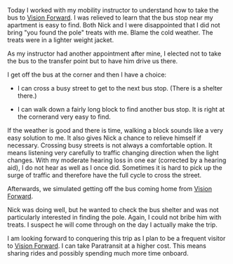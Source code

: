 <html><body><p>Today I worked with my mobility instructor to understand how to take the bus to <a href="http://vision-forward.org">Vision Forward</a>. I was relieved to learn that the bus stop near my apartment is easy to find. Both Nick and I were disappointed that I did not bring "you found the pole" treats with me. Blame the cold weather. The treats were in a lighter weight jacket.

As my instructor had another appointment after mine, I elected not to take the bus to the transfer point but to have him drive us there.

I get off the bus at the corner and then I have a choice:

</p><ul>
<li>I can cross a busy street to get to the next bus stop. (There is a shelter there.)</li>
<li><p>I can walk down a fairly long block to find another bus stop. It is right at the cornerand very easy to find.</p></li>
</ul>

<p>If the weather is good and there is time, walking a block sounds like a very easy solution to me. It also gives Nick a chance to relieve himself if necessary. Crossing busy streets is not always a comfortable option. It means listening very carefully to traffic changing direction when the light changes. With my moderate hearing loss in one ear (corrected by a hearing aid), I do not hear as well as I once did. Sometimes it is hard to pick up the surge of traffic and therefore have the full cycle to cross the street.

Afterwards, we simulated getting off the bus coming home from <a href="http://visionccforward.org">Vision Forward</a>.

Nick was doing well, but he wanted to check the bus shelter and was not particularly interested in finding the pole. Again, I could not bribe him with treats. I suspect he will come through on the day I actually make the trip.

I am looking forward to conquering this trip as I plan to be a frequent visitor to <a href="http://vision-forward.org">Vision Forward</a>. I can take Paratransit at a higher cost. This means sharing rides and possibly spending much more time onboard.</p></body></html>